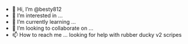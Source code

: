 - 👋 Hi, I’m @besty812
- 👀 I’m interested in ...
- 🌱 I’m currently learning ...
- 💞️ I’m looking to collaborate on ...
- 📫 How to reach me ... looking for help with rubber ducky v2 scripes 

<!---
besty812/besty812 is a ✨ special ✨ repository because its `README.md` (this file) appears on your GitHub profile.
You can click the Preview link to take a look at your changes.
--->
